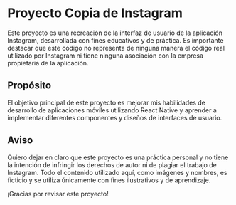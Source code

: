# Proyecto Copia de Instagram

Este proyecto es una recreación de la interfaz de usuario de la aplicación Instagram, desarrollada con fines educativos y de práctica. Es importante destacar que este código no representa de ninguna manera el código real utilizado por Instagram ni tiene ninguna asociación con la empresa propietaria de la aplicación.

## Propósito

El objetivo principal de este proyecto es mejorar mis habilidades de desarrollo de aplicaciones móviles utilizando React Native y aprender a implementar diferentes componentes y diseños de interfaces de usuario.

## Aviso

Quiero dejar en claro que este proyecto es una práctica personal y no tiene la intención de infringir los derechos de autor ni de plagiar el trabajo de Instagram. Todo el contenido utilizado aquí, como imágenes y nombres, es ficticio y se utiliza únicamente con fines ilustrativos y de aprendizaje.

¡Gracias por revisar este proyecto!
